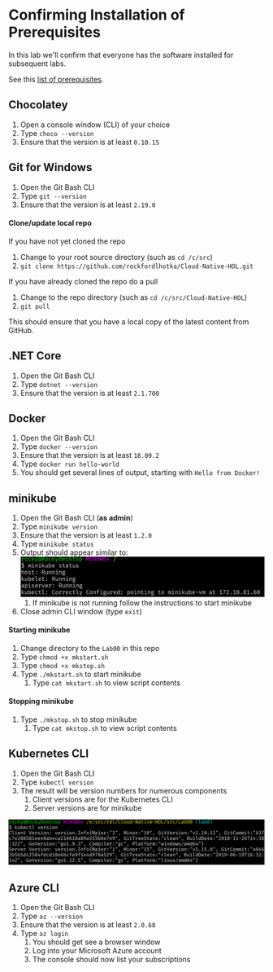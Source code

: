 # Confirming Installation of Prerequisites

In this lab we'll confirm that everyone has the software installed for subsequent labs.

See this [list of prerequisites](https://github.com/rockfordlhotka/Cloud-Native-HOL/blob/master/docs/prerequisites.md).

## Chocolatey
1. Open a console window (CLI) of your choice
1. Type `choco --version`
1. Ensure that the version is at least `0.10.15`

## Git for Windows
1. Open the Git Bash CLI
1. Type `git --version`
1. Ensure that the version is at least `2.19.0`

#### Clone/update local repo
If you have not yet cloned the repo

1. Change to your root source directory (such as `cd /c/src`)
1. `git clone https://github.com/rockfordlhotka/Cloud-Native-HOL.git`

If you have already cloned the repo do a pull

1. Change to the repo directory (such as `cd /c/src/Cloud-Native-HOL`)
1. `git pull`

This should ensure that you have a local copy of the latest content from GitHub.

## .NET Core
1. Open the Git Bash CLI
1. Type `dotnet --version`
1. Ensure that the version is at least `2.1.700`

## Docker
1. Open the Git Bash CLI
1. Type `docker --version`
1. Ensure that the version is at least `18.09.2`
1. Type `docker run hello-world`
1. You should get several lines of output, starting with `Hello from Docker!`

## minikube
1. Open the Git Bash CLI (**as admin**)
1. Type `minikube version`
1. Ensure that the version is at least `1.2.0`
1. Type `minikube status`
1. Output should appear similar to: ![](images/mkstatus.png)
   1. If minikube is not running follow the instructions to start minikube
1. Close admin CLI window (type `exit`)

#### Starting minikube
1. Change directory to the `Lab00` in this repo
1. Type `chmod +x mkstart.sh`
1. Type `chmod +x mkstop.sh`
1. Type `./mkstart.sh` to start minikube
   1. Type `cat mkstart.sh` to view script contents

#### Stopping minikube
1. Type `./mkstop.sh` to stop minikube
   1. Type `cat mkstop.sh` to view script contents

## Kubernetes CLI
1. Open the Git Bash CLI
1. Type `kubectl version`
1. The result will be version numbers for numerous components
   1. Client versions are for the Kubernetes CLI
   2. Server versions are for minikube

![](images/kubectlversion.png)

## Azure CLI
1. Open the Git Bash CLI
1. Type `az --version`
1. Ensure that the version is at least `2.0.68`
1. Type `az login`
   1. You should get see a browser window
   1. Log into your Microsoft Azure account
   1. The console should now list your subscriptions
